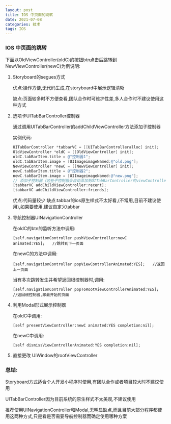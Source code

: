 ```yaml
---
layout: post
title: IOS 中页面的跳转
date: 2021-07-08
categories: 技术
tags: IOS
---
```


### IOS 中页面的跳转

下面以OldViewController(oldC)的按钮btn点击后跳转到NewViewController(newC)为例说明:

1. Storyboard的segues方式

   优点:操作方便,无代码生成,在storyboard中展示逻辑清晰

   缺点:页面较多时不方便查看,团队合作时可维护性差,多人合作时不建议使用这种方式

 

2. 选项卡UITabBarController控制器

   通过调用UITabBarController的addChildViewController方法添加子控制器

   实例代码:

   ~~~objective-c
   UITabBarController *tabbarVC = [[UITabBarControlleralloc] init]; 
   OldViewController *oldC = [[OldViewController] init];
   oldC.tabBarItem.title = @"控制器1";
   oldC.tabBarItem.image = [UIImageimageNamed:@"old.png"];
   NewViewController *newC = [[NewViewController] init];
   newC.tabBarItem.title = @"控制器2";
   newC.tabBarItem.image = [UIImageimageNamed:@"new.png"];
   // 添加子控制器（这些子控制器会自动添加到UITabBarController的viewControllers数组中）
   [tabbarVC addChildViewController:recent];
   [tabbarVC addChildViewController:friends];
   
   ~~~
   优点:代码量较少
缺点:tabbar的ios原生样式不太好看,(不常用,目前不建议使用),如果要使用,建议自定义tabbar

 

3. 导航控制器UINavigationController

   在oldC的btn的监听方法中调用:

   `[self.navigationController pushViewController:newC animated:YES];　　//跳转到下一页面`

   在newC的方法中调用:

   `[self.navigationController popViewControllerAnimated:YES];　　//返回上一页面`

   当有多次跳转发生并希望返回根控制器时,调用:

   `[self.navigationController popToRootViewControllerAnimated:YES];  //返回根控制器,即最开始的页面 `

4. 利用Modal形式展示控制器

   在oldC中调用:

   `[self presentViewController:newC animated:YES completion:nil];`

   在newC中调用:

   `[self dismissViewControllerAnimated:YES completion:nil];`

5. 直接更改 UIWindow的rootViewController

### 总结:

Storyboard方式适合个人开发小程序时使用,有团队合作或者项目较大时不建议使用

UITabBarController因为目前系统的原生样式不太美观,不建议使用

推荐使用UINavigationController和Modal,无明显缺点,而且目前大部分程序都使用这两种方式,只是看是否需要导航控制器而确定使用哪种方案